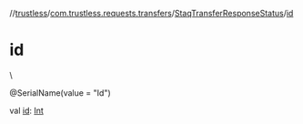 //[trustless](../../../index.md)/[com.trustless.requests.transfers](../index.md)/[StaqTransferResponseStatus](index.md)/[id](id.md)

# id

\

@SerialName(value = &quot;Id&quot;)

val [id](id.md): [Int](https://kotlinlang.org/api/latest/jvm/stdlib/kotlin/-int/index.html)
